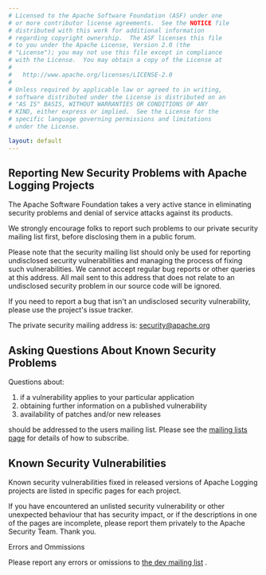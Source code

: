 ```yaml
---
# Licensed to the Apache Software Foundation (ASF) under one
# or more contributor license agreements.  See the NOTICE file
# distributed with this work for additional information
# regarding copyright ownership.  The ASF licenses this file
# to you under the Apache License, Version 2.0 (the
# "License"); you may not use this file except in compliance
# with the License.  You may obtain a copy of the License at
#
#   http://www.apache.org/licenses/LICENSE-2.0
#
# Unless required by applicable law or agreed to in writing,
# software distributed under the License is distributed on an
# "AS IS" BASIS, WITHOUT WARRANTIES OR CONDITIONS OF ANY
# KIND, either express or implied.  See the License for the
# specific language governing permissions and limitations
# under the License.

layout: default
---
```


## Reporting New Security Problems with Apache Logging Projects</h2>

The Apache Software Foundation takes a very active stance in eliminating security problems and denial 
of service attacks against its products.

We strongly encourage folks to report such problems to our private security mailing list first, 
before disclosing them in a public forum.

Please note that the security mailing list should only be used for reporting undisclosed security 
vulnerabilities and managing the process of fixing such vulnerabilities. We cannot accept regular 
bug reports or other queries at this address. All mail sent to this address that does not relate 
to an undisclosed security problem in our source code will be ignored.

If you need to report a bug that isn't an undisclosed security vulnerability, please use the 
project's issue tracker.

The private security mailing address is: [security@apache.org](mailto:%73%65%63%75%72%69%74%79%40%61%70%61%63%68%65%2E%6F%72%67)

## Asking Questions About Known Security Problems

Questions about:

1. if a vulnerability applies to your particular application
2. obtaining further information on a published vulnerability
3. availability of patches and/or new releases

should be addressed to the users mailing list. Please see the [mailing lists page](/mailing-lists.html)
for details of how to subscribe.

## Known Security Vulnerabilities

Known security vulnerabilities fixed in released versions of Apache Logging projects are listed in 
specific pages for each project.

If you have encountered an unlisted security vulnerability or other unexpected behaviour that has 
security impact, or if the descriptions in one of the pages are incomplete, please report them 
privately to the Apache Security Team. Thank you.

Errors and Ommissions

Please report any errors or omissions to <a href="/mailing-lists.html">the dev mailing list</a> .
